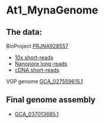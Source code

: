 # At1_MynaGenome

## The data:

BioProject [PRJNA928557](https://www.ncbi.nlm.nih.gov/bioproject/?term=PRJNA928557)<br>
- [10x short-reads](https://www.ncbi.nlm.nih.gov/sra/SRX22916976[accn])<br>
- [Nanopore long-reads](https://www.ncbi.nlm.nih.gov/sra/SRX22916973[accn])<br>
- [cDNA short-reads](https://www.ncbi.nlm.nih.gov/sra/SRX22916974[accn])

VGP genome [GCA_027559615.1](https://www.ncbi.nlm.nih.gov/datasets/genome/GCA_027559615.1/)<br>


## Final genome assembly
- [GCA_037013685.1](https://www.ncbi.nlm.nih.gov/bioproject/?term=PRJNA928557)<p>

